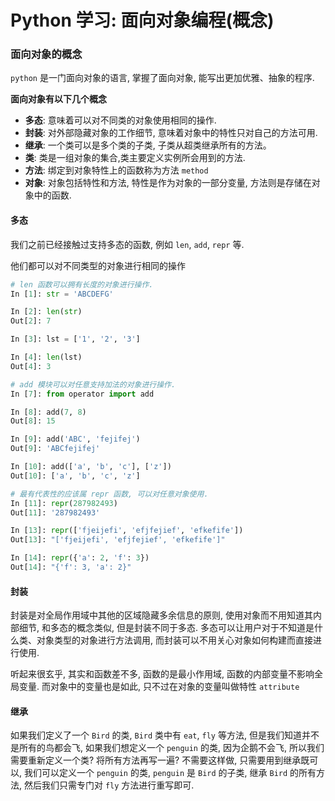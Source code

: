 # Python 学习: 面向对象编程(概念)

### 面向对象的概念

`python` 是一门面向对象的语言, 掌握了面向对象, 能写出更加优雅、抽象的程序.

**面向对象有以下几个概念**

* **多态**: 意味着可以对不同类的对象使用相同的操作.
* **封装**: 对外部隐藏对象的工作细节, 意味着对象中的特性只对自己的方法可用.
* **继承**: 一个类可以是多个类的子类, 子类从超类继承所有的方法。
* **类**: 类是一组对象的集合,类主要定义实例所会用到的方法.
* **方法**: 绑定到对象特性上的函数称为方法 `method`
* **对象**: 对象包括特性和方法, 特性是作为对象的一部分变量, 方法则是存储在对象中的函数.

#### 多态

我们之前已经接触过支持多态的函数, 例如 `len`, `add`, `repr` 等.

他们都可以对不同类型的对象进行相同的操作

```python
# len 函数可以拥有长度的对象进行操作.
In [1]: str = 'ABCDEFG'

In [2]: len(str)
Out[2]: 7

In [3]: lst = ['1', '2', '3']

In [4]: len(lst)
Out[4]: 3
```

```python
# add 模块可以对任意支持加法的对象进行操作.
In [7]: from operator import add

In [8]: add(7, 8)
Out[8]: 15

In [9]: add('ABC', 'fejifej')
Out[9]: 'ABCfejifej'

In [10]: add(['a', 'b', 'c'], ['z'])
Out[10]: ['a', 'b', 'c', 'z']
```

```python
# 最有代表性的应该属 repr 函数, 可以对任意对象使用.
In [11]: repr(287982493)
Out[11]: '287982493'

In [13]: repr(['fjeijefi', 'efjfejief', 'efkefife'])
Out[13]: "['fjeijefi', 'efjfejief', 'efkefife']"

In [14]: repr({'a': 2, 'f': 3})
Out[14]: "{'f': 3, 'a': 2}"
```

#### 封装

封装是对全局作用域中其他的区域隐藏多余信息的原则, 使用对象而不用知道其内部细节, 和多态的概念类似, 但是封装不同于多态. 多态可以让用户对于不知道是什么类、对象类型的对象进行方法调用, 而封装可以不用关心对象如何构建而直接进行使用.

听起来很玄乎, 其实和函数差不多, 函数的是最小作用域, 函数的内部变量不影响全局变量. 而对象中的变量也是如此, 只不过在对象的变量叫做特性 `attribute`

#### 继承

如果我们定义了一个 `Bird` 的类, `Bird` 类中有 `eat`, `fly` 等方法, 但是我们知道并不是所有的鸟都会飞, 如果我们想定义一个 `penguin` 的类, 因为企鹅不会飞, 所以我们需要重新定义一个类? 将所有方法再写一遍? 不需要这样做, 只需要用到继承既可以, 我们可以定义一个 `penguin` 的类, `penguin` 是 `Bird` 的子类, 继承 `Bird` 的所有方法, 然后我们只需专门对 `fly` 方法进行重写即可.
